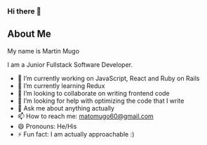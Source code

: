 ### Hi there 👋

## About Me

My name is Martin Mugo

I am a Junior Fullstack Software Developer.


- 🔭 I’m currently working on JavaScript, React and Ruby on Rails
- 🌱 I’m currently learning Redux 
- 👯 I’m looking to collaborate on writing frontend code
- 🤔 I’m looking for help with optimizing the code that I write 
- 💬 Ask me about anything actually
- 📫 How to reach me: matomugo60@gmail.com
- 😄 Pronouns: He/His
- ⚡ Fun fact: I am actually approachable :)

<!--
**matomugo60/matomugo60** is a ✨ _special_ ✨ repository because its `README.md` (this file) appears on your GitHub profile.

## About Me

I am a Junior Fullstack Software Developer.

Here are some ideas to get you started:

- 🔭 I’m currently working on JavaScript, React and Ruby on Rails
- 🌱 I’m currently learning Redux 
- 👯 I’m looking to collaborate on writing frontend code
- 🤔 I’m looking for help with optimizing the code that I write 
- 💬 Ask me about anything actually
- 📫 How to reach me: matomugo60@gmail.com
- 😄 Pronouns: He/His
- ⚡ Fun fact: I am actually approachable :)
-->
